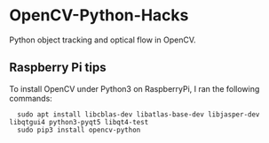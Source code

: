 OpenCV-Python-Hacks
===================

Python object tracking and optical flow in OpenCV.

## Raspberry Pi tips
To install OpenCV under Python3 on RaspberryPi, I ran the following commands:

~~~~
  sudo apt install libcblas-dev libatlas-base-dev libjasper-dev libqtgui4 python3-pyqt5 libqt4-test
  sudo pip3 install opencv-python 
~~~~
